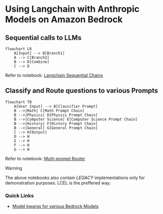 # Using Langchain with Anthropic Models on Amazon Bedrock

## Sequential calls to LLMs

```mermaid
flowchart LR
    A[Input] --> B[Branch1]
    A --> C[Branch2]
    B --> D[Combine]
    C --> D
```

Refer to notebook: [Langchain Sequential Chains](./anthropic-sequential-chains.ipynb)

## Classify and Route questions to various Prompts

```mermaid
flowchart TB
    A[User Input] --> B[Classifier Prompt]
    B -->|Math| C[Math Prompt Chain]
    B -->|Physics| D[Physics Prompt Chain]
    B -->|Computer Science| E[Computer Science Prompt Chain]
    B -->|History| F[History Prompt Chain]
    B -->|General| G[General Prompt Chain]
    C --> H[Output]
    D --> H
    E --> H
    F --> H
    G --> H
```

Refer to notebook: [Multi-prompt Router](./anthropic-router-chains.ipynb)

> [!WARNING]
> The above notebooks also contain *LEGACY* implementations only for demonstration purposes. LCEL is the preffered way.

### Quick Links

- [Model kwargs for various Bedrock Models](../utils/utils.py)
